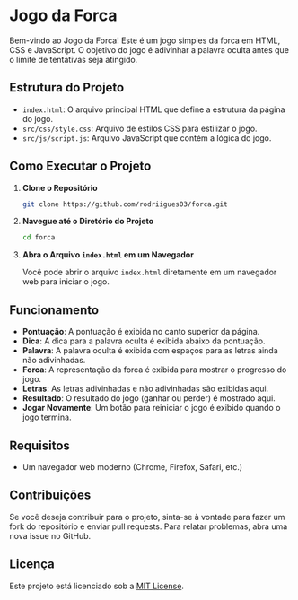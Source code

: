# Jogo da Forca

Bem-vindo ao Jogo da Forca! Este é um jogo simples da forca em HTML, CSS e JavaScript. O objetivo do jogo é adivinhar a palavra oculta antes que o limite de tentativas seja atingido.

## Estrutura do Projeto

- `index.html`: O arquivo principal HTML que define a estrutura da página do jogo.
- `src/css/style.css`: Arquivo de estilos CSS para estilizar o jogo.
- `src/js/script.js`: Arquivo JavaScript que contém a lógica do jogo.

## Como Executar o Projeto

1. **Clone o Repositório**

   ```bash
   git clone https://github.com/rodriigues03/forca.git
   ```

2. **Navegue até o Diretório do Projeto**

   ```bash
   cd forca
   ```

3. **Abra o Arquivo `index.html` em um Navegador**

   Você pode abrir o arquivo `index.html` diretamente em um navegador web para iniciar o jogo.

## Funcionamento

- **Pontuação**: A pontuação é exibida no canto superior da página.
- **Dica**: A dica para a palavra oculta é exibida abaixo da pontuação.
- **Palavra**: A palavra oculta é exibida com espaços para as letras ainda não adivinhadas.
- **Forca**: A representação da forca é exibida para mostrar o progresso do jogo.
- **Letras**: As letras adivinhadas e não adivinhadas são exibidas aqui.
- **Resultado**: O resultado do jogo (ganhar ou perder) é mostrado aqui.
- **Jogar Novamente**: Um botão para reiniciar o jogo é exibido quando o jogo termina.

## Requisitos

- Um navegador web moderno (Chrome, Firefox, Safari, etc.)

## Contribuições

Se você deseja contribuir para o projeto, sinta-se à vontade para fazer um fork do repositório e enviar pull requests. Para relatar problemas, abra uma nova issue no GitHub.

## Licença

Este projeto está licenciado sob a [MIT License](LICENSE).
